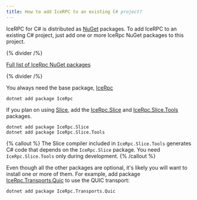 ```yaml
---
title: How to add IceRPC to an existing C# project?
---
```


IceRPC for C# is distributed as [NuGet] packages. To add IceRPC to an existing C# project, just add one or
more IceRpc NuGet packages to this project.

{% divider /%}

[Full list of IceRpc NuGet packages][full-list]

{% divider /%}

You always need the base package, [IceRpc]

```
dotnet add package IceRpc
```

If you plan on using [Slice], add the [IceRpc.Slice] and [IceRpc.Slice.Tools] packages.

```
dotnet add package IceRpc.Slice
dotnet add package IceRpc.Slice.Tools
```

{% callout %}
The Slice compiler included in `IceRpc.Slice.Tools` generates C# code that depends on the `IceRpc.Slice` package. You
need `IceRpc.Slice.Tools` only during development.
{% /callout %}

Even though all the other packages are optional, it's likely you will want to install one or more of them. For example,
add package [IceRpc.Transports.Quic] to use the QUIC transport:

```
dotnet add package IceRpc.Transports.Quic
```

[full-list]: nuget-packages
[Slice]: /slice

[nuget]: https://www.nuget.org/
[IceRpc]: https://www.nuget.org/packages/IceRpc
[IceRpc.Slice]: https://www.nuget.org/packages/IceRpc.Slice
[IceRpc.Slice.Tools]: https://www.nuget.org/packages/IceRpc.Slice.Tools
[IceRpc.Transports.Quic]: https://www.nuget.org/packages/IceRpc.Transports.Quic
